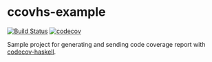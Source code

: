 ccovhs-example
==============

[![Build
Status](https://img.shields.io/travis/8c6794b6/ccovhs-example?logo=travis)](https://travis-ci.org/8c6794b6/ccovhs-example)
[![codecov](https://codecov.io/gh/8c6794b6/ccovhs-example/branch/master/graph/badge.svg)](https://codecov.io/gh/8c6794b6/ccovhs-example)

Sample project for generating and sending code coverage report with
[codecov-haskell](https://github.com/8c6794b6/codecov-haskell).
